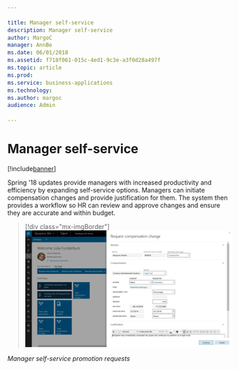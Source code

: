 ```yaml
---

title: Manager self-service
description: Manager self-service
author: MargoC
manager: AnnBe
ms.date: 06/01/2018
ms.assetid: f718f061-015c-4ed1-9c3e-a3f0d28a497f
ms.topic: article
ms.prod: 
ms.service: business-applications
ms.technology: 
ms.author: margoc
audience: Admin

---
```

#  Manager self-service




[!include[banner](../../includes/banner.md)]

Spring '18 updates provide managers with increased productivity and efficiency
by expanding self-service options. Managers can initiate compensation changes
and provide justification for them. The system then provides a workflow so HR
can review and approve changes and ensure they are accurate and within budget.

> [!div class="mx-imgBorder"] 
> ![A screenshot showing manager self-promotion requests in Talent](media/manager-self-service-1.png "A screenshot showing manager self-promotion requests in Talent")
<!-- Talent_Manager self-service_A.png -->


*Manager self-service promotion requests*
